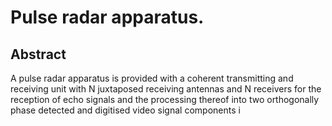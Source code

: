 # Pulse radar apparatus.

## Abstract
A pulse radar apparatus is provided with a coherent transmitting and receiving unit with N juxtaposed receiving antennas and N receivers for the reception of echo signals and the processing thereof into two orthogonally phase detected and digitised video signal components i